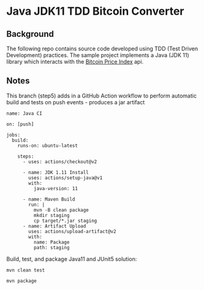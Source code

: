 # Java JDK11 TDD Bitcoin Converter

## Background
The following repo contains source code developed using TDD (Test Driven Development) practices. The sample project implements a Java (JDK 11) library which interacts with the [Bitcoin Price Index](https://www.coindesk.com/coindesk-api) api.

## Notes

This branch (step5) adds in a GitHub Action workflow to perform automatic build and tests on push events - produces a jar artifact

```
name: Java CI

on: [push]

jobs:
  build:
    runs-on: ubuntu-latest

    steps:
      - uses: actions/checkout@v2

      - name: JDK 1.11 Install
        uses: actions/setup-java@v1
        with:
          java-version: 11

      - name: Maven Build
        run: |
          mvn -B clean package
          mkdir staging
          cp target/*.jar staging
      - name: Artifact Upload
        uses: actions/upload-artifact@v2
        with:
          name: Package
          path: staging
```

Build, test, and package Java11 and JUnit5 solution:

```
mvn clean test
```

```
mvn package
```